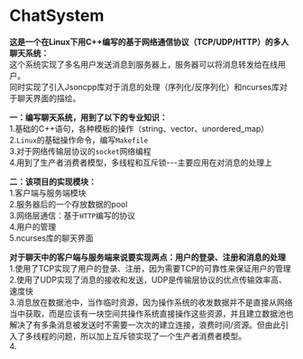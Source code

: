 # ChatSystem
**这是一个在Linux下用C++编写的基于网络通信协议（TCP/UDP/HTTP）的多人聊天系统：**  
这个系统实现了多名用户发送消息到服务器上，服务器可以将消息转发给在线用户。  
同时实现了引入Jsoncpp库对于消息的处理（序列化/反序列化）和ncurses库对于聊天界面的描绘。  
  
**一：编写聊天系统，用到了以下的专业知识：**    
1.基础的C++语句，各种模板的操作（string、vector、unordered_map）  
2.`Linux`的基础操作命令，编写`Makefile`  
3.对于网络传输层协议的`socket`网络编程  
4.用到了生产者消费者模型，多线程和互斥锁---主要应用在对消息的处理上 
  
**二：该项目的实现模块：**  
1.客户端与服务端模块  
2.服务器后的一个存放数据的pool  
3.网络层通信：基于`HTTP`编写的协议  
4.用户的管理    
5.ncurses库的聊天界面  
  
**对于聊天中的客户端与服务端来说要实现两点：用户的登录、注册和消息的处理**    
1.使用了TCP实现了用户的登录、注册，因为需要TCP的可靠性来保证用户的管理  
2.使用了UDP实现了消息的接收和发送，UDP是传输层协议的优点传输效率高、速度快  
3.消息放在数据池中，当作临时资源，因为操作系统的收发数据并不是直接从网络当中获取，而是应该有一块空间共操作系统直接操作这些资源，并且建立数据池也解决了有多条消息被发送时不需要一次次的建立连接，浪费时间/资源。但由此引入了多线程的问题，所以加上互斥锁实现了一个生产者消费者模型。  
4.
  
